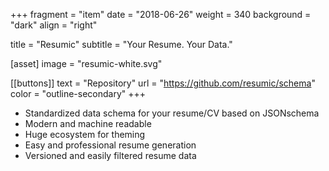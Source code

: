 +++
fragment = "item"
date = "2018-06-26"
weight = 340
background = "dark"
align = "right"

title = "Resumic"
subtitle = "Your Resume. Your Data."

[asset]
  image = "resumic-white.svg"

[[buttons]]
  text = "Repository"
  url = "https://github.com/resumic/schema"
  color = "outline-secondary"
+++

* Standardized data schema for your resume/CV based on JSONschema
* Modern and machine readable
* Huge ecosystem for theming
* Easy and professional resume generation
* Versioned and easily filtered resume data
